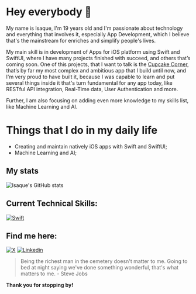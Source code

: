 # Hey everybody 👋

My name is Isaque, I'm 19 years old and I'm passionate about technology and everything that involves it, especially App Development, which I believe that's the mainstream for enriches and simplify people's lives.

My main skill is in development of Apps for iOS platform using Swift and SwiftUI, where I have many projects finished with succeed, and others that’s coming soon. One of this projects, that I want to talk is the [Cupcake Corner](https://github.com/isaqueDaSilva/CupcakeCorner), that’s by far my most complex and ambitious app that I build until now, and I'm very proud to have built it, because I was capable to learn and put several things inside it that's turn fundamental for any app today, like RESTful API integration, Real-Time data, User Authentication and more.

Further, I am also focusing on adding even more knowledge to my skills list, like Machine Learning and AI.

# Things that I do in my daily life
* Creating and maintain natively iOS apps with Swift and SwiftUI;
* Machine Learning and AI;

## My stats
![Isaque's GitHub stats](https://github-readme-stats.vercel.app/api?username=isaqueDaSilva&show_icons=true&theme=radical)

## Current Technical Skills:
[![Swift](https://skillicons.dev/icons?i=swift)](https://www.swift.org)

## Find me here:
[![X](https://skillicons.dev/icons?i=twitter)](https://x.com/dev_zaquin?s=21)
[![Linkedin](https://skillicons.dev/icons?i=linkedin)](https://www.linkedin.com/in/isaque-da-silva-b5870329a?utm_source=share&utm_campaign=share_via&utm_content=profile&utm_medium=ios_app)

> Being the richest man in the cemetery doesn't matter to me. Going to bed at night saying we've done something wonderful, that's what matters to me. - Steve Jobs
> 
**Thank you for stopping by!**
<!--
**isaqueDaSilva/isaqueDaSilva** is a ✨ _special_ ✨ repository because its `README.md` (this file) appears on your GitHub profile.

Here are some ideas to get you started:

- 🔭 I’m currently working on ...
- 🌱 I’m currently learning ...
- 👯 I’m looking to collaborate on ...
- 🤔 I’m looking for help with ...
- 💬 Ask me about ...
- 📫 How to reach me: ...
- 😄 Pronouns: ...
- ⚡ Fun fact: ...
-->
